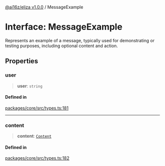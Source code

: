 [@ai16z/eliza v1.0.0](../index.md) / MessageExample

# Interface: MessageExample

Represents an example of a message, typically used for demonstrating or testing purposes, including optional content and action.

## Properties

### user

> **user**: `string`

#### Defined in

[packages/core/src/types.ts:181](https://github.com/ai16z/eliza/blob/main/packages/core/src/types.ts#L181)

---

### content

> **content**: [`Content`](Content.md)

#### Defined in

[packages/core/src/types.ts:182](https://github.com/ai16z/eliza/blob/main/packages/core/src/types.ts#L182)
